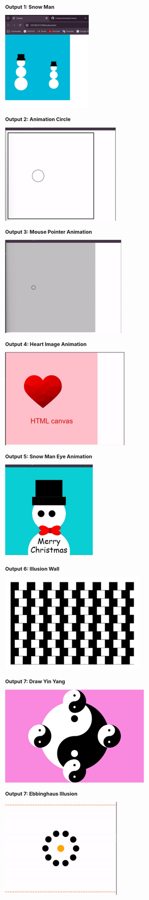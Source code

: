 <h3>
Output 1: Snow Man
</h3>

<img src="./git_src/snow-man.png" height="300">

<h3>
Output 2: Animation Circle
</h3>
<img src="./git_src/animation-circle.gif" height="300">

<h3>
Output 3: Mouse Pointer Animation
</h3>

<img src="./git_src/mouse-pointer.gif" height="300">

<h3>
Output 4: Heart Image Animation 
</h3>

<img src="./git_src/heart.gif" height="300">

<h3>
Output 5: Snow Man Eye Animation
</h3>

<img src="./git_src/snow-man-eye-animation.gif" height="300">

<h3>
Output 6: Illusion Wall
</h3>

<img src="./git_src/illusion.png" height="300">

<h3>
Output 7: Draw Yin Yang
</h3>

<img src="./git_src/yin-yang.png" height="300">

<h3>
Output 7: Ebbinghaus Illusion
</h3>

<img src="./git_src/ebbinghaus.gif" height="300">

